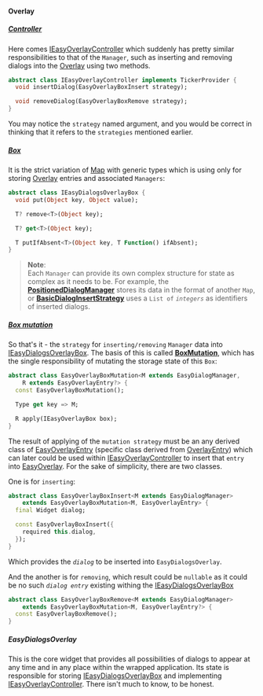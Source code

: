 #### Overlay
##### [Controller][controller]
Here comes [IEasyOverlayController][controller] which suddenly has pretty similar responsibilities to that of the `Manager`, such as inserting and removing dialogs into the [Overlay](https://api.flutter.dev/flutter/widgets/Overlay-class.html) using two methods.

```dart
abstract class IEasyOverlayController implements TickerProvider {
  void insertDialog(EasyOverlayBoxInsert strategy);

  void removeDialog(EasyOverlayBoxRemove strategy);
}
```

You may notice the `strategy` named argument, and you would be correct in thinking that it refers to the `strategies` mentioned earlier.

##### [Box](https://pub.dev/documentation/flutter_easy_dialogs/latest/flutter_easy_dialogs/IEasyDialogsOverlayBox-class.html)
It is the strict variation of [Map](https://api.flutter.dev/flutter/dart-core/Map-class.html) with generic types which is using only for storing [Overlay](https://api.flutter.dev/flutter/widgets/Overlay-class.html) entries and associated `Managers`:

```dart  
abstract class IEasyDialogsOverlayBox {
  void put(Object key, Object value);

  T? remove<T>(Object key);

  T? get<T>(Object key);

  T putIfAbsent<T>(Object key, T Function() ifAbsent);
}
```

>**Note**:  
Each `Manager` can provide its own complex structure for state as complex as it needs to be. For example, the **[PositionedDialogManager](https://pub.dev/packages/positioned_dialog_manager)** stores its data in the format of another `Map`, or **[BasicDialogInsertStrategy](https://pub.dev/documentation/flutter_easy_dialogs/latest/flutter_easy_dialogs/BasicDialogInsertStrategy-class.html)** uses a `List of` *`integers`* as identifiers of inserted dialogs.

##### [Box mutation][box-mutation]
So that's it - the `strategy` for `inserting/removing` `Manager` data into [IEasyDialogsOverlayBox](https://pub.dev/documentation/flutter_easy_dialogs/latest/flutter_easy_dialogs/IEasyDialogsOverlayBox-class.html). The basis of this is called **[BoxMutation][box-mutation]**, which has the single responsibility of mutating the storage state of this `Box`:

```dart
abstract class EasyOverlayBoxMutation<M extends EasyDialogManager,
    R extends EasyOverlayEntry?> {
  const EasyOverlayBoxMutation();

  Type get key => M;

  R apply(IEasyOverlayBox box);
}
```
The result of applying of the `mutation strategy` must be an any derived class of [EasyOverlayEntry](https://pub.dev/documentation/flutter_easy_dialogs/latest/flutter_easy_dialogs/EasyOverlayEntry-class.html) (specific class derived from [OverlayEntry](https://api.flutter.dev/flutter/widgets/OverlayEntry-class.html)) which can later could be used within [IEasyOverlayController][controller] to insert that `entry` into [EasyOverlay](#easy-overlay).
For the sake of simplicity, there are two classes. 

One is for `inserting`: 

```dart
abstract class EasyOverlayBoxInsert<M extends EasyDialogManager>
    extends EasyOverlayBoxMutation<M, EasyOverlayEntry> {
  final Widget dialog;

  const EasyOverlayBoxInsert({
    required this.dialog,
  });
}
```
Which provides the *`dialog`* to be inserted into `EasyDialogsOverlay`.

And the another is for `removing`, which result could be `nullable` as it could be no such *`dialog entry`* existing withing the [IEasyDialogsOverlayBox](https://pub.dev/documentation/flutter_easy_dialogs/latest/flutter_easy_dialogs/IEasyDialogsOverlayBox-class.html)

```dart 
abstract class EasyOverlayBoxRemove<M extends EasyDialogManager>
    extends EasyOverlayBoxMutation<M, EasyOverlayEntry?> {
  const EasyOverlayBoxRemove();
}
```
##### EasyDialogsOverlay
This is the core widget that provides all possibilities of dialogs to appear at any time and in any place within the wrapped application.
Its state is responsible for storing [IEasyDialogsOverlayBox](https://pub.dev/documentation/flutter_easy_dialogs/latest/flutter_easy_dialogs/IEasyDialogsOverlayBox-class.html) and implementing [IEasyOverlayController][controller]. There isn't much to know, to be honest.


<!-- Links -->
[controller]: https://pub.dev/documentation/flutter_easy_dialogs/latest/flutter_easy_dialogs/IEasyOverlayController-class.html
[box-mutation]: https://pub.dev/documentation/flutter_easy_dialogs/latest/flutter_easy_dialogs/EasyOverlayBoxMutation-class.html